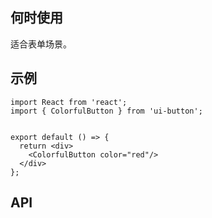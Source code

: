 ## 何时使用

适合表单场景。

## 示例

```tsx
import React from 'react';
import { ColorfulButton } from 'ui-button';


export default () => {
  return <div>
    <ColorfulButton color="red"/>
  </div>
};
```

## API

<API hideTitle  src="@/components/colorful-button/colorful-button.tsx" />
